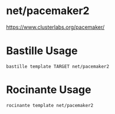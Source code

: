 # net/pacemaker2

https://www.clusterlabs.org/pacemaker/

# Bastille Usage
```shell
bastille template TARGET net/pacemaker2
```

# Rocinante Usage
```shell
rocinante template net/pacemaker2
```
